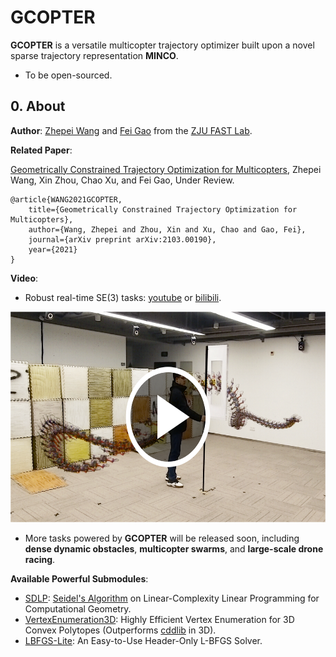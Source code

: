 # GCOPTER

__GCOPTER__ is a versatile multicopter trajectory optimizer built upon a novel sparse trajectory representation __MINCO__.

- To be open-sourced.

## 0. About

__Author__: [Zhepei Wang](https://zhepeiwang.github.io/) and [Fei Gao](https://ustfei.com/) from the [ZJU FAST Lab](http://zju-fast.com/).

__Related Paper__:

[Geometrically Constrained Trajectory Optimization for Multicopters](https://arxiv.org/abs/2103.00190), Zhepei Wang, Xin Zhou, Chao Xu, and Fei Gao, Under Review.
```
@article{WANG2021GCOPTER,
    title={Geometrically Constrained Trajectory Optimization for Multicopters},
    author={Wang, Zhepei and Zhou, Xin and Xu, Chao and Gao, Fei},
    journal={arXiv preprint arXiv:2103.00190},
    year={2021}
}
```

__Video__:

- Robust real-time SE(3) tasks: [youtube](https://youtu.be/pQ4oSf1rdBU) or [bilibili](https://www.bilibili.com/video/BV1bb4y1X7VE/).
<a href="https://youtu.be/pQ4oSf1rdBU" target="blank">
    <p align="center">
        <img src="misc/gcopter_se3task_cover.png" width="600" height="337" />
    </p>
</a>

- More tasks powered by __GCOPTER__ will be released soon, including __dense dynamic obstacles__, __multicopter swarms__, and __large-scale drone racing__.

__Available Powerful Submodules__:
- [SDLP](https://github.com/ZJU-FAST-Lab/SDLP): [Seidel's Algorithm](https://link.springer.com/article/10.1007/BF02574699) on Linear-Complexity Linear Programming for Computational Geometry.
- [VertexEnumeration3D](https://github.com/ZJU-FAST-Lab/VertexEnumeration3D): Highly Efficient Vertex Enumeration for 3D Convex Polytopes (Outperforms [cddlib](https://github.com/cddlib/cddlib) in 3D).
- [LBFGS-Lite](https://github.com/ZJU-FAST-Lab/LBFGS-Lite): An Easy-to-Use Header-Only L-BFGS Solver.
